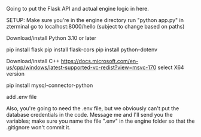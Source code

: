 Going to put the Flask API and actual engine logic in here.

SETUP:
Make sure you're in the engine directory
run "python app.py" in zterminal
go to localhost:8000/hello (subject to change based on paths)

Download/install Python 3.10 or later

pip install flask
pip install flask-cors
pip install python-dotenv

Download/install C++
https://docs.microsoft.com/en-us/cpp/windows/latest-supported-vc-redist?view=msvc-170
select X64 version

pip install mysql-connector-python


add .env file


Also, you're going to need the .env file, but we obviously can't put the database credentials in the code. Message me and I'll send you the variables; make sure you name the file ".env" in the engine folder so that the .gitignore won't commit it.